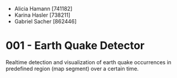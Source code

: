 - Alicia Hamann [741182]
- Karina Hasler [738211]
- Gabriel Sacher [862446]

# 001 - Earth Quake Detector
Realtime detection and visualization of earth quake occurrences in predefined region (map segment) over a certain time.
